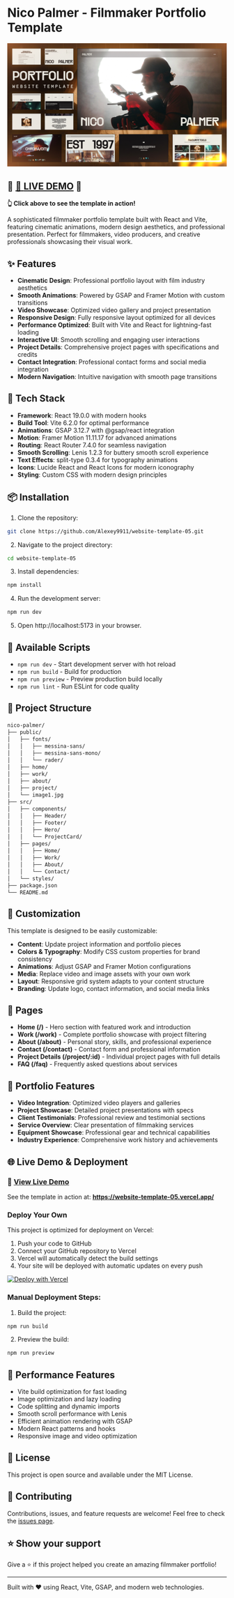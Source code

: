 # Nico Palmer - Filmmaker Portfolio Template

![Nico Palmer Template Preview](public/image1.jpg)

## 🌟 [🔗 **LIVE DEMO**](https://website-template-05.vercel.app/) 🌟

**👆 Click above to see the template in action!**

A sophisticated filmmaker portfolio template built with React and Vite, featuring cinematic animations, modern design aesthetics, and professional presentation. Perfect for filmmakers, video producers, and creative professionals showcasing their visual work.

## ✨ Features

- **Cinematic Design**: Professional portfolio layout with film industry aesthetics
- **Smooth Animations**: Powered by GSAP and Framer Motion with custom transitions
- **Video Showcase**: Optimized video gallery and project presentation
- **Responsive Design**: Fully responsive layout optimized for all devices
- **Performance Optimized**: Built with Vite and React for lightning-fast loading
- **Interactive UI**: Smooth scrolling and engaging user interactions
- **Project Details**: Comprehensive project pages with specifications and credits
- **Contact Integration**: Professional contact forms and social media integration
- **Modern Navigation**: Intuitive navigation with smooth page transitions

## 🚀 Tech Stack

- **Framework**: React 19.0.0 with modern hooks
- **Build Tool**: Vite 6.2.0 for optimal performance
- **Animations**: GSAP 3.12.7 with @gsap/react integration
- **Motion**: Framer Motion 11.11.17 for advanced animations
- **Routing**: React Router 7.4.0 for seamless navigation
- **Smooth Scrolling**: Lenis 1.2.3 for buttery smooth scroll experience
- **Text Effects**: split-type 0.3.4 for typography animations
- **Icons**: Lucide React and React Icons for modern iconography
- **Styling**: Custom CSS with modern design principles

## 📦 Installation

1. Clone the repository:
```bash
git clone https://github.com/Alexey9911/website-template-05.git
```

2. Navigate to the project directory:
```bash
cd website-template-05
```

3. Install dependencies:
```bash
npm install
```

4. Run the development server:
```bash
npm run dev
```

5. Open http://localhost:5173 in your browser.

## 🔧 Available Scripts

- `npm run dev` - Start development server with hot reload
- `npm run build` - Build for production
- `npm run preview` - Preview production build locally
- `npm run lint` - Run ESLint for code quality

## 📁 Project Structure

```
nico-palmer/
├── public/
│   ├── fonts/
│   │   ├── messina-sans/
│   │   ├── messina-sans-mono/
│   │   └── rader/
│   ├── home/
│   ├── work/
│   ├── about/
│   ├── project/
│   └── image1.jpg
├── src/
│   ├── components/
│   │   ├── Header/
│   │   ├── Footer/
│   │   ├── Hero/
│   │   └── ProjectCard/
│   ├── pages/
│   │   ├── Home/
│   │   ├── Work/
│   │   ├── About/
│   │   └── Contact/
│   └── styles/
├── package.json
└── README.md
```

## 🎨 Customization

This template is designed to be easily customizable:

- **Content**: Update project information and portfolio pieces
- **Colors & Typography**: Modify CSS custom properties for brand consistency
- **Animations**: Adjust GSAP and Framer Motion configurations
- **Media**: Replace video and image assets with your own work
- **Layout**: Responsive grid system adapts to your content structure
- **Branding**: Update logo, contact information, and social media links

## 📱 Pages

- **Home (/)** - Hero section with featured work and introduction
- **Work (/work)** - Complete portfolio showcase with project filtering
- **About (/about)** - Personal story, skills, and professional experience
- **Contact (/contact)** - Contact form and professional information
- **Project Details (/project/:id)** - Individual project pages with full details
- **FAQ (/faq)** - Frequently asked questions about services

## 🎥 Portfolio Features

- **Video Integration**: Optimized video players and galleries
- **Project Showcase**: Detailed project presentations with specs
- **Client Testimonials**: Professional review and testimonial sections
- **Service Overview**: Clear presentation of filmmaking services
- **Equipment Showcase**: Professional gear and technical capabilities
- **Industry Experience**: Comprehensive work history and achievements

## 🌐 Live Demo & Deployment

### 🚀 [View Live Demo](https://website-template-05.vercel.app/)

See the template in action at: **https://website-template-05.vercel.app/**

### Deploy Your Own

This project is optimized for deployment on Vercel:

1. Push your code to GitHub
2. Connect your GitHub repository to Vercel
3. Vercel will automatically detect the build settings
4. Your site will be deployed with automatic updates on every push

[![Deploy with Vercel](https://vercel.com/button)](https://vercel.com/new/clone?repository-url=https://github.com/Alexey9911/website-template-05)

### Manual Deployment Steps:

1. Build the project:
```bash
npm run build
```

2. Preview the build:
```bash
npm run preview
```

## 🎯 Performance Features

- Vite build optimization for fast loading
- Image optimization and lazy loading
- Code splitting and dynamic imports
- Smooth scroll performance with Lenis
- Efficient animation rendering with GSAP
- Modern React patterns and hooks
- Responsive image and video optimization

## 📄 License

This project is open source and available under the MIT License.

## 🤝 Contributing

Contributions, issues, and feature requests are welcome! Feel free to check the [issues page](https://github.com/Alexey9911/website-template-05/issues).

## ⭐ Show your support

Give a ⭐️ if this project helped you create an amazing filmmaker portfolio!

---

Built with ❤️ using React, Vite, GSAP, and modern web technologies.
